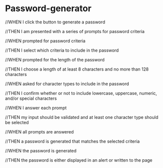 # Password-generator
//WHEN I click the button to generate a password

//THEN I am presented with a series of prompts for password criteria

//WHEN prompted for password criteria

//THEN I select which criteria to include in the password

//WHEN prompted for the length of the password

//THEN I choose a length of at least 8 characters and no more than 128 characters

//WHEN asked for character types to include in the password

//THEN I confirm whether or not to include lowercase, uppercase, numeric, and/or special characters

//WHEN I answer each prompt

//THEN my input should be validated and at least one character type should be selected

//WHEN all prompts are answered

//THEN a password is generated that matches the selected criteria

//WHEN the password is generated

//THEN the password is either displayed in an alert or written to the page

